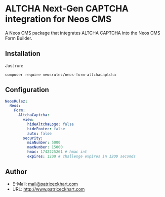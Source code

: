 # ALTCHA Next-Gen CAPTCHA integration for Neos CMS

A Neos CMS package that integrates ALTCHA CAPTCHA into the Neos CMS Form Builder.

## Installation

Just run:

```
composer require neosrulez/neos-form-altchacaptcha
```

## Configuration

```yaml
NeosRulez:
  Neos:
    Form:
      AltchaCaptcha:
        view:
          hideAltchaLogo: false
          hideFooter: false
          auto: false
        security:
          minNumber: 5000
          maxNumber: 15000
          hmac: 1742225261 # hmac int
          expires: 1200 # challenge expires in 1200 seconds
```

## Author

* E-Mail: mail@patriceckhart.com
* URL: http://www.patriceckhart.com 
